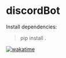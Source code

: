 # discordBot
 
Install dependencies:
> pip install .

[![wakatime](https://wakatime.com/badge/github/BonHowi/discordBot.svg)](https://wakatime.com/badge/github/BonHowi/discordBot)
